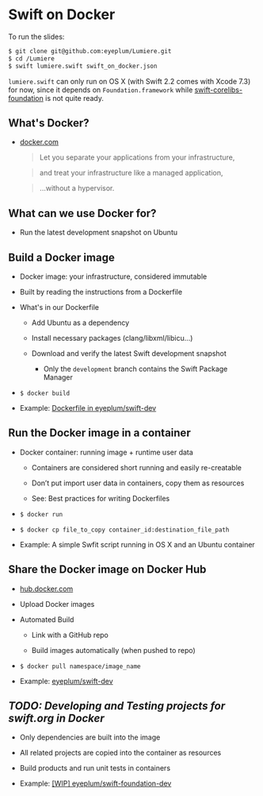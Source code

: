 # Swift on Docker

To run the slides:
 
```sh
$ git clone git@github.com:eyeplum/Lumiere.git
$ cd /Lumiere
$ swift lumiere.swift swift_on_docker.json
```

`lumiere.swift` can only run on OS X (with Swift 2.2 comes with Xcode 7.3) for now, since it depends on `Foundation.framework` while [swift-corelibs-foundation](https://github.com/apple/swift-corelibs-foundation) is not quite ready.

## What's Docker?

- [docker.com](https://www.docker.com)

  > Let you separate your applications from your infrastructure,

  > and treat your infrastructure like a managed application,

  > ...without a hypervisor.


## What can we use Docker for?

- Run the latest development snapshot on Ubuntu


## Build a Docker image

- Docker image: your infrastructure, considered immutable

- Built by reading the instructions from a Dockerfile

- What's in our Dockerfile

  	- Add Ubuntu as a dependency

  	- Install necessary packages (clang/libxml/libicu...)

 	- Download and verify the latest Swift development snapshot

  		- Only the `development` branch contains the Swift Package Manager

- `$ docker build`

- Example: [Dockerfile in eyeplum/swift-dev](https://github.com/eyeplum/swift-dev/blob/master/Dockerfile)


## Run the Docker image in a container

- Docker container: running image + runtime user data

	- Containers are considered short running and easily re-creatable

  	- Don’t put import user data in containers, copy them as resources

  	- See: Best practices for writing Dockerfiles

- `$ docker run`

- `$ docker cp file_to_copy container_id:destination_file_path`

- Example: A simple Swfit script running in OS X and an Ubuntu container


## Share the Docker image on Docker Hub

- [hub.docker.com](https://hub.docker.com)

- Upload Docker images

- Automated Build

	- Link with a GitHub repo

  	- Build images automatically (when pushed to repo)

- `$ docker pull namespace/image_name`

- Example: [eyeplum/swift-dev](https://hub.docker.com/r/eyeplum/swift-dev/)


## _TODO: Developing and Testing projects for swift.org in Docker_

- Only dependencies are built into the image

- All related projects are copied into the container as resources

- Build products and run unit tests in containers

- Example: [[WIP] eyeplum/swift-foundation-dev](https://github.com/eyeplum/swift-foundation-dev/blob/master/Dockerfile)
